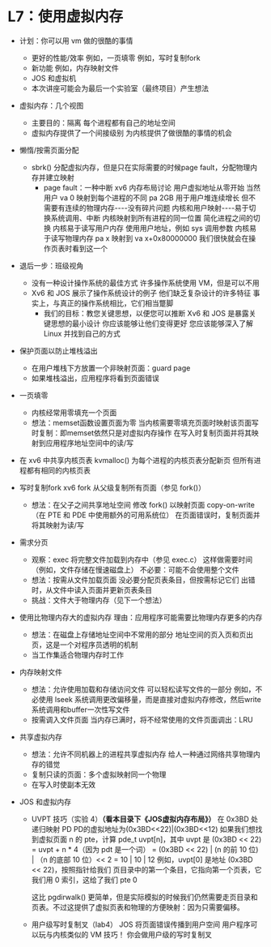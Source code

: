 L7：使用虚拟内存
==

* 计划：你可以用 vm 做的很酷的事情
  - 更好的性能/效率
    例如，一页填零
	  例如，写时复制fork
  - 新功能
    例如，内存映射文件
  - JOS 和虚拟机
  - 本次讲座可能会为最后一个实验室（最终项目）产生想法
  

* 虚拟内存：几个视图
  * 主要目的：隔离
    每个进程都有自己的地址空间
  * 虚拟内存提供了一个间接级别
    为内核提供了做很酷的事情的机会

* 懒惰/按需页面分配
  * sbrk() 
    分配虚拟内存，但是只在实际需要的时候page fault，分配物理内存并建立映射
	* page fault：一种中断
	  	xv6 内存布局讨论
      用户虚拟地址从零开始
        当然用户 va 0 映射到每个进程的不同 pa
      2GB 用于用户堆连续增长
        但不需要有连续的物理内存----没有碎片问题
	    内核和用户映射----易于切换系统调用、中断
	    内核映射到所有进程的同一位置
        简化进程之间的切换
	    内核易于读写用户内存
	      使用用户地址，例如 sys 调用参数
	    内核易于读写物理内存
	      pa x 映射到 va x+0x80000000
	      我们很快就会在操作页表时看到这一个

* 退后一步：班级视角
  - 没有一种设计操作系统的最佳方式
    许多操作系统使用 VM，但是可以不用
  - Xv6 和 JOS 展示了操作系统设计的例子
    他们缺乏复杂设计的许多特征
    事实上，与真正的操作系统相比，它们相当蹩脚
	- 我们的目标：教您关键思想，以便您可以推断
    Xv6 和 JOS 是暴露关键思想的最小设计
    你应该能够让他们变得更好
	  您应该能够深入了解 Linux 并找到自己的方式
	
* 保护页面以防止堆栈溢出
  * 在用户堆栈下方放置一个非映射页面：guard page
  * 如果堆栈溢出，应用程序将看到页面错误
  
* 一页填零
  * 内核经常用零填充一个页面
  * 想法：memset函数设置页面为零
    当内核需要零填充页面时映射该页面写时复制：即memset依然只是对虚拟内存操作
    在写入时复制页面并将其映射到应用程序地址空间中的读/写

* 在 xv6 中共享内核页表
    kvmalloc() 为每个进程的内核页表分配新页
    但所有进程都有相同的内核页表

* 写时复制fork
    xv6 fork 从父级复制所有页面（参见 fork()）
  
  * 想法：在父子之间共享地址空间
    修改 fork() 以映射页面 copy-on-write（在 PTE 和 PDE 中使用额外的可用系统位）
    在页面错误时，复制页面并将其映射为读/写
  
* 需求分页
  * 观察：exec 将完整文件加载到内存中（参见 exec.c）
    这样做需要时间（例如，文件存储在慢速磁盘上）
    不必要：可能不会使用整个文件
  * 想法：按需从文件加载页面
    没必要分配页表条目，但按需标记它们
    出错时，从文件中读入页面并更新页表条目
  * 挑战：文件大于物理内存（见下一个想法）

* 使用比物理内存大的虚拟内存
  理由：应用程序可能需要比物理内存更多的内存
  
  * 想法：在磁盘上存储地址空间中不常用的部分
    地址空间的页入页和页出页，这是一个对程序员透明的机制
  * 当工作集适合物理内存时工作
  
* 内存映射文件
  * 想法：允许使用加载和存储访问文件
    可以轻松读写文件的一部分
    例如，不必使用 lseek 系统调用更改偏移量，而是直接对虚拟内存修改，然后write系统调用和buffer一次性写文件
  * 按需调入文件页面
    当内存已满时，将不经常使用的文件页面调出：LRU

* 共享虚拟内存
  * 想法：允许不同机器上的进程共享虚拟内存
    给人一种通过网络共享物理内存的错觉
  * 复制只读的页面：多个虚拟映射同一个物理
  * 在写入时使副本无效
  
* JOS 和虚拟内存
  * UVPT 技巧（实验 4）**（看本目录下《JOS虚拟内存布局》）**
    在 0x3BD 处递归映射 PD
      PD的虚拟地址为(0x3BD<<22)|(0x3BD<<12)
    如果我们想找到虚拟页面 n 的 pte，计算
  	pde_t uvpt[n]，其中 uvpt 是 (0x3BD << 22) 
        = uvpt + n * 4（因为 pdt 是一个词）
      = (0x3BD << 22) | (n 的前 10 位) | （n 的底部 10 位）<< 2
  	= 10 | 10 | 12
    例如，uvpt[0] 是地址 (0x3BD << 22)，按照指针给我们
    页目录中的第一个条目，它指向第一个页表，它
    我们用 0 索引，这给了我们 pte 0

    这比 pgdirwalk() 更简单，但是实际模拟的时候我们仍然需要走页目录和页表。不过这提供了虚拟页表和物理的方便映射：因为只需要偏移。
    
  * 用户级写时复制叉（lab4）
    JOS 将页面错误传播到用户空间
    用户程序可以玩与内核类似的 VM 技巧！
    你会做用户级的写时复制叉



